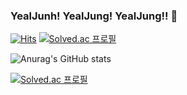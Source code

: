 ### YealJunh! YealJung! YealJung!! 👋

[![Hits](https://hits.seeyoufarm.com/api/count/incr/badge.svg?url=https%3A%2F%2Fgithub.com%2FJinHoChoi0104&count_bg=%23D7E5EB&title_bg=%232F46BE&icon=&icon_color=%23CCCBCB&title=hits&edge_flat=false)](https://hits.seeyoufarm.com)
[![Solved.ac
프로필](http://mazassumnida.wtf/api/mini/generate_badge?boj=bearsff)](https://solved.ac/bearsff)

![Anurag's GitHub stats](https://github-readme-stats.vercel.app/api?username=JinHoChoi0104&show_icons=true&theme=radical)


[![Solved.ac
프로필](http://mazassumnida.wtf/api/v2/generate_badge?boj=bearsff)](https://solved.ac/bearsff)



<!--
**JinHoChoi0104/JinHoChoi0104** is a ✨ _special_ ✨ repository because its `README.md` (this file) appears on your GitHub profile.

Here are some ideas to get you started:

- 🔭 I’m currently working on ...
- 🌱 I’m currently learning ...
- 👯 I’m looking to collaborate on ...
- 🤔 I’m looking for help with ...
- 💬 Ask me about ...
- 📫 How to reach me: ...
- 😄 Pronouns: ...
- ⚡ Fun fact: ...
-->
